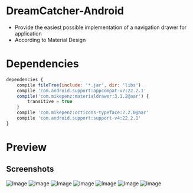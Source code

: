 # DreamCatcher-Android

- Provide the easiest possible implementation of a navigation drawer for application
- According to Material Design

# Dependencies

```javascript
dependencies {
    compile fileTree(include: '*.jar', dir: 'libs')
    compile 'com.android.support:appcompat-v7:22.2.1'
    compile('com.mikepenz:materialdrawer:3.1.2@aar') {
        transitive = true
    }
    compile 'com.mikepenz:octicons-typeface:2.2.0@aar'
    compile 'com.android.support:support-v4:22.2.1'
}
```

# Preview

## Screenshots

![Image](https://raw.githubusercontent.com/XiaodonQin/DreamCatcher-Android/master/screenshots/Screenshot_2015-08-21-11-36-02.png)
![Image](https://raw.githubusercontent.com/XiaodonQin/DreamCatcher-Android/master/screenshots/Screenshot_2015-08-21-11-36-12.png)
![Image](https://raw.githubusercontent.com/XiaodonQin/DreamCatcher-Android/master/screenshots/Screenshot_2015-08-21-11-36-23.png)
![Image](https://raw.githubusercontent.com/XiaodonQin/DreamCatcher-Android/master/screenshots/Screenshot_2015-08-21-11-36-28.png)
![Image](https://raw.githubusercontent.com/XiaodonQin/DreamCatcher-Android/master/screenshots/Screenshot_2015-08-21-11-36-38.png)
![Image](https://raw.githubusercontent.com/XiaodonQin/DreamCatcher-Android/master/screenshots/Screenshot_2015-08-21-11-36-45.png)
![Image](https://raw.githubusercontent.com/XiaodonQin/DreamCatcher-Android/master/screenshots/Screenshot_2015-08-21-11-36-59.png)
